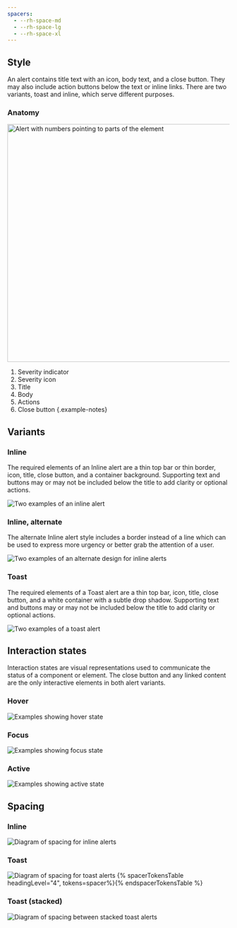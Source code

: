 ```yaml
---
spacers:
  - --rh-space-md
  - --rh-space-lg
  - --rh-space-xl
---
```


## Style

An alert contains title text with an icon, body text, and a close button. They 
may also include action buttons below the text or inline links. There are two 
variants, toast and inline, which serve different purposes.

### Anatomy

<uxdot-example width-adjustment="538px">
  <img alt="Alert with numbers pointing to parts of the element"
       src="../alert-anatomy.svg"
       width="538px">
</uxdot-example>

1. Severity indicator
2. Severity icon
3. Title
4. Body
5. Actions
6. Close button
{.example-notes}

## Variants

### Inline

The required elements of an Inline alert are a thin top bar or thin border, 
icon, title, close button, and a container background. Supporting text and 
buttons may or may not be included below the title to add clarity or optional 
actions.

<uxdot-example width-adjustment="538px">
  <img alt="Two examples of an inline alert"
       src="../alert-style-inline.svg">
</uxdot-example>

### Inline, alternate

The alternate Inline alert style includes a border instead of a line which can 
be used to express more urgency or better grab the attention of a user.

<uxdot-example width-adjustment="538px">
  <img alt="Two examples of an alternate design for inline alerts"
       src="../alert-style-inline-alt.svg">
</uxdot-example>

### Toast

The required elements of a Toast alert are a thin top bar, icon, title, close 
button, and a white container with a subtle drop shadow. Supporting text and 
buttons may or may not be included below the title to add clarity or optional 
actions.

<uxdot-example width-adjustment="538px">
  <img alt="Two examples of a toast alert"
       src="../alert-style-toast.svg">
</uxdot-example>

## Interaction states

Interaction states are visual representations used to communicate the status of 
a component or element. The close button and any linked content are the only 
interactive elements in both alert variants.

### Hover

<uxdot-example width-adjustment="538px">
  <img alt="Examples showing hover state"
       src="../alert-interaction-states-hover.svg">
</uxdot-example>

### Focus

<uxdot-example width-adjustment="538px">
  <img alt="Examples showing focus state"
       src="../alert-interaction-states-focus.svg">
</uxdot-example>

### Active

<uxdot-example width-adjustment="538px">
  <img alt="Examples showing active state"
       src="../alert-interaction-states-active.svg">
</uxdot-example>

## Spacing

### Inline

<uxdot-example width-adjustment="538px">
  <img alt="Diagram of spacing for inline alerts"
       src="../alert-spacing-inline.svg">
</uxdot-example>

### Toast

<uxdot-example width-adjustment="538px">
  <img alt="Diagram of spacing for toast alerts"
       src="../alert-spacing-toast.svg">
</uxdot-example>

<rh-table>
{% spacerTokensTable headingLevel="4", tokens=spacer%}{% endspacerTokensTable %}
</rh-table>

### Toast (stacked)

<uxdot-example variant="full" no-border>
  <img alt="Diagram of spacing between stacked toast alerts"
       src="../alert-spacing-toast-layout.svg">
</uxdot-example>

